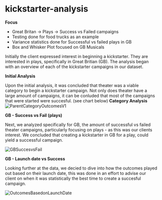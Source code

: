 # kickstarter-analysis

**Focus** 

- Great Britan -> Plays -> Success vs Failed campaigns
- Testing done for food trucks as an example
- Variance statistics done for Successful vs failed plays in GB
- Box and Whisker Plot focused on GB Musicals


Initially the client expressed interest in beginning a kickstarter. They are interested in plays, specifically in Great Britian (GB).  The analysis began with an overview of each of the kickstarter campaigns in our dataset.  


**Initial Analysis**


Upon the initial analysis, it was concluded that theater was a viable category to begin a kickstarter campaign. Not only does theater have a large amount of campaigns, it can be conluded that most of the campaigns that were started were succesful. (see chart below)
**Category Analysis**
![ParentCategoryOutcomesV1](https://user-images.githubusercontent.com/6634774/163412592-cb97d305-670f-4f09-9145-0026a6bb23c0.png)


**GB - Success vs Fail (plays)**

Next, we analyzed specifically for GB, the amount of successful vs failed theater campaigns, particularly focusing on plays - as this was our clients interest. We concluded that creating a kickstarter in GB for a play, could yield a successful campaign.

![GBSuccesvsFail](https://user-images.githubusercontent.com/6634774/163414993-850f15c4-621f-490b-89b1-6e9305eab18c.png)


**GB - Launch date vs Success**

Looking further at the data, we decied to dive into how the outcomes played out based on their launch date, this was done in an effort to advise our client on when it was statistically the best time to create a succesful campaign.  

![OutcomesBasedonLaunchDate](https://user-images.githubusercontent.com/6634774/163416574-930561b9-9210-4bb0-b29f-11ddd4986360.png)


